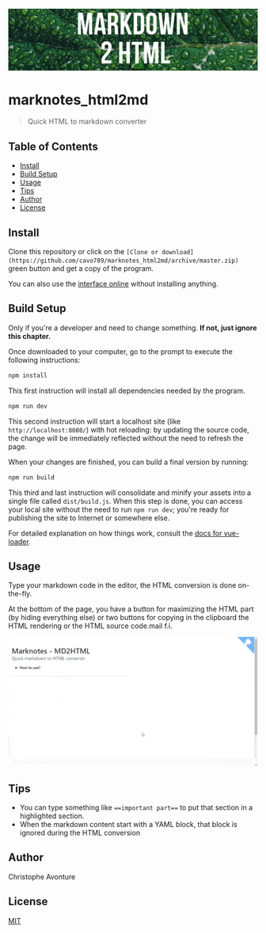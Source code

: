 ![banner](image/banner.jpg)

# marknotes_html2md

> Quick HTML to markdown converter

## Table of Contents

-   [Install](#install)
-   [Build Setup](#build-setup)
-   [Usage](#usage)
-   [Tips](#tips)
-   [Author](#author)
-   [License](#license)

## Install

Clone this repository or click on the `[Clone or download](https://github.com/cavo789/marknotes_html2md/archive/master.zip)` green button and get a copy of the program.

You can also use the [interface online](https://html2md.avonture.be) without installing anything.

## Build Setup

Only if you're a developer and need to change something. **If not, just ignore this chapter.**

Once downloaded to your computer, go to the prompt to execute the following instructions:

```bash
npm install
```

This first instruction will install all dependencies needed by the program.

```bash
npm run dev
```

This second instruction will start a localhost site (like `http://localhost:8080/`) with hot reloading: by updating the source code, the change will be immediately reflected without the need to refresh the page.

When your changes are finished, you can build a final version by running:

```bash
npm run build
```

This third and last instruction will consolidate and minify your assets into a single file called `dist/build.js`. When this step is done, you can access your local site without the need to run `npm run dev`; you're ready for publishing the site to Internet or somewhere else.

For detailed explanation on how things work, consult the [docs for vue-loader](http://vuejs.github.io/vue-loader).

## Usage

Type your markdown code in the editor, the HTML conversion is done on-the-fly.

At the bottom of the page, you have a button for maximizing the HTML part (by hiding everything else) or two buttons for copying in the clipboard the HTML rendering or the HTML source code.mail f.i.

![demo.gif](image/demo.gif)

## Tips

-   You can type something like `==important part==` to put that section in a highlighted section.
-   When the markdown content start with a YAML block, that block is ignored during the HTML conversion

## Author

Christophe Avonture

## License

[MIT](LICENSE)
